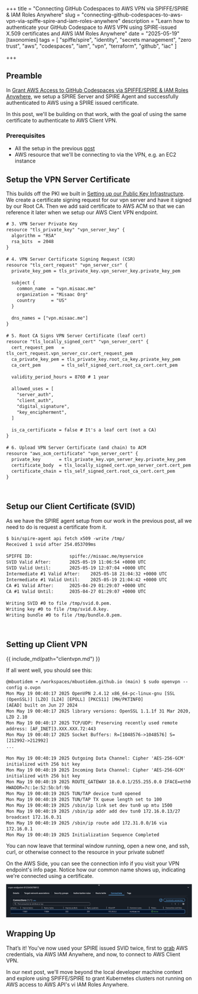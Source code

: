 +++
title = "Connecting GitHub Codespaces to AWS VPN via SPIFFE/SPIRE & IAM Roles Anywhere"
slug = "connecting-github-codespaces-to-aws-vpn-via-spiffe-spire-and-iam-roles-anywhere"
description = "Learn how to authenticate your GitHub Codespace to AWS VPN using SPIRE-issued X.509 certificates and AWS IAM Roles Anywhere"
date = "2025-05-19"
[taxonomies] 
tags = [
  "spiffe/spire",
  "identity",
  "secrets management",
  "zero trust",
  "aws",
  "codespaces",
  "iam",
  "vpn",
  "terraform",
  "github",
  "iac"
]

+++

## Preamble

In [Grant AWS Access to GitHub Codespaces via SPIFFE/SPIRE & IAM Roles Anywhere](https://misaac.me/blog/grant-aws-access-to-codespaces-via-spiffe-spire-iam-roles-anywhere/), we setup a SPIRE Server and SPIRE Agent and successfully authenticated to AWS using a SPIRE issued certificate. 

In this post, we'll be building on that work, with the goal of using the same certificate to authenticate to AWS Client VPN.

### Prerequisites
- All the setup in the previous [post](https://misaac.me/blog/grant-aws-access-to-codespaces-via-spiffe-spire-iam-roles-anywhere/)
- AWS resource that we'll be connecting to via the VPN, e.g. an EC2 instance


## Setup the VPN Server Certificate

This builds off the PKI we built in [Setting up our Public Key Infrastructure](http://misaac.me/blog/grant-aws-access-to-codespaces-via-spiffe-spire-iam-roles-anywhere/#setting-up-our-public-key-infrastructure-pki). We create a certificate signing request for our vpn server and have it signed by our Root CA. Then we add said certificate to AWS ACM so that we can reference it later when we setup our AWS Cient VPN endpoint.

```
# 3. VPN Server Private Key
resource "tls_private_key" "vpn_server_key" {
  algorithm = "RSA"
  rsa_bits  = 2048
}

# 4. VPN Server Certificate Signing Request (CSR)
resource "tls_cert_request" "vpn_server_csr" {
  private_key_pem = tls_private_key.vpn_server_key.private_key_pem

  subject {
    common_name  = "vpn.misaac.me"
    organization = "Misaac Org"
    country      = "US"
  }

  dns_names = ["vpn.misaac.me"]
}

# 5. Root CA Signs VPN Server Certificate (leaf cert)
resource "tls_locally_signed_cert" "vpn_server_cert" {
  cert_request_pem   = tls_cert_request.vpn_server_csr.cert_request_pem
  ca_private_key_pem = tls_private_key.root_ca_key.private_key_pem
  ca_cert_pem        = tls_self_signed_cert.root_ca_cert.cert_pem

  validity_period_hours = 8760 # 1 year

  allowed_uses = [
    "server_auth",
    "client_auth",
    "digital_signature",
    "key_encipherment",
  ]

  is_ca_certificate = false # It's a leaf cert (not a CA)
}

# 6. Upload VPN Server Certificate (and chain) to ACM
resource "aws_acm_certificate" "vpn_server_cert" {
  private_key       = tls_private_key.vpn_server_key.private_key_pem
  certificate_body  = tls_locally_signed_cert.vpn_server_cert.cert_pem
  certificate_chain = tls_self_signed_cert.root_ca_cert.cert_pem
}
```

<br>

## Setup our Client Certificate (SVID)

As we have the SPIRE agent setup from our work in the previous post, all we need to do is request a certificate from it. 

```
$ bin/spire-agent api fetch x509 -write /tmp/          
Received 1 svid after 254.053709ms

SPIFFE ID:              spiffe://misaac.me/myservice
SVID Valid After:       2025-05-19 11:06:54 +0000 UTC
SVID Valid Until:       2025-05-19 12:07:04 +0000 UTC
Intermediate #1 Valid After:    2025-05-18 21:04:32 +0000 UTC
Intermediate #1 Valid Until:    2025-05-19 21:04:42 +0000 UTC
CA #1 Valid After:      2025-04-29 01:29:07 +0000 UTC
CA #1 Valid Until:      2035-04-27 01:29:07 +0000 UTC

Writing SVID #0 to file /tmp/svid.0.pem.
Writing key #0 to file /tmp/svid.0.key.
Writing bundle #0 to file /tmp/bundle.0.pem.

```

<br>

## Setting up Client VPN
{{ include_md(path="clientvpn.md") }}


If all went well, you should see this:

```
@mbuotidem ➜ /workspaces/mbuotidem.github.io (main) $ sudo openvpn --config o.ovpn
Mon May 19 00:40:17 2025 OpenVPN 2.4.12 x86_64-pc-linux-gnu [SSL (OpenSSL)] [LZO] [LZ4] [EPOLL] [PKCS11] [MH/PKTINFO]
[AEAD] built on Jun 27 2024
Mon May 19 00:40:17 2025 library versions: OpenSSL 1.1.1f 31 Mar 2020, LZO 2.10
Mon May 19 00:40:17 2025 TCP/UDP: Preserving recently used remote address: [AF_INET]3.XXX.XXX.72:443
Mon May 19 00:40:17 2025 Socket Buffers: R=[1048576->1048576] S=[212992->212992]
...

Mon May 19 00:40:19 2025 Outgoing Data Channel: Cipher 'AES-256-GCM' initialized with 256 bit key
Mon May 19 00:40:19 2025 Incoming Data Channel: Cipher 'AES-256-GCM' initialized with 256 bit key
Mon May 19 00:40:19 2025 ROUTE_GATEWAY 10.0.0.1/255.255.0.0 IFACE=eth0 HWADDR=7c:1e:52:5b:bf:9b
Mon May 19 00:40:19 2025 TUN/TAP device tun0 opened
Mon May 19 00:40:19 2025 TUN/TAP TX queue length set to 100
Mon May 19 00:40:19 2025 /sbin/ip link set dev tun0 up mtu 1500
Mon May 19 00:40:19 2025 /sbin/ip addr add dev tun0 172.16.0.13/27 broadcast 172.16.0.31
Mon May 19 00:40:19 2025 /sbin/ip route add 172.31.0.0/16 via 172.16.0.1
Mon May 19 00:40:19 2025 Initialization Sequence Completed
```

You can now leave that terminal window running, open a new one, and ssh, curl, or otherwise connect to the resource in your private subnet!


On the AWS Side, you can see the connection info if you visit your VPN endpoint's info page. Notice how our common name shows up, indicating we're connected using a certificate. 

![Image showing an active AWS Client VPN connection with identifiers such as the x.509 certificate common name](vpn-via-spire-svid.png)

## Wrapping Up

That’s it! You've now used your SPIRE issued SVID twice, first to [grab](http://misaac.me/blog/grant-aws-access-to-codespaces-via-spiffe-spire-iam-roles-anywhere/#use-a-spiffe-svid-to-obtain-aws-credentials-via-iam-roles-anywhere) AWS credentials, via AWS IAM Anywhere, and now, to connect to AWS Client VPN. 

In our next post, we'll move beyond the local developer machine context and explore using SPIFFE/SPIRE to grant Kubernetes clusters not running on AWS access to AWS API's vi IAM Roles Anywhere. 